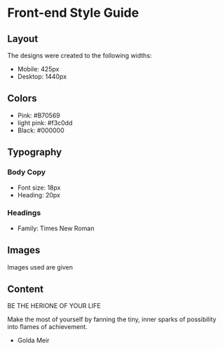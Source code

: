 # Front-end Style Guide

## Layout

The designs were created to the following widths:

- Mobile: 425px
- Desktop: 1440px

## Colors

- Pink: #B70569
- light pink:  #f3c0dd
- Black: #000000

## Typography

### Body Copy

- Font size: 18px
- Heading: 20px

### Headings

- Family: Times New Roman

## Images

Images used are given

## Content

BE THE HERIONE OF YOUR LIFE

Make the most of yourself by fanning the tiny, inner sparks of possibility into flames of achievement.
- Golda Meir
